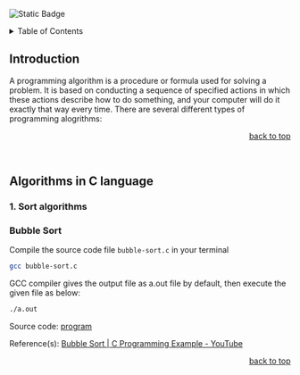 <div id="top"></div>

<!-- PROJECT SHIELDS -->
<!--
*** https://www.markdownguide.org/basic-syntax/#reference-style-links
-->

![Static Badge](https://img.shields.io/badge/C-Language-Algorithms)

<!-- PROJECT IMAGE -->
<!-- <div align="center">
  <img src="" alt="Image" width="400">
</div> -->

<!-- TABLE OF CONTENTS -->
<details>
  <summary>Table of Contents</summary>
  <ol>
    <li>
      <a href="#introduction">Introduction</a>
    </li>
    <li>
      <a href="#algorithms">Algorithms</a>
      <ul>
        <li><a href="#bubble-sort">Bubble Sort</a></li>
        <!-- <li><a href="#"></a></li> -->
      </ul>
    </li>
    <!-- <li><a href="#acknowledgements">Acknowledgements</a></li> -->
  </ol>
</details>

<!-- INTRODUCTION -->

## Introduction

A programming algorithm is a procedure or formula used for solving a problem. It is based on conducting a sequence of specified actions in which these actions describe how to do something, and your computer will do it exactly that way every time. There are several different types of programming alogrithms:
<br>

<p align="right"><a href="#top">back to top</a></p>
<br>

<!-- Algorithms -->

## Algorithms in C language

### 1. Sort algorithms

### Bubble Sort

Compile the source code file `bubble-sort.c` in your terminal

```sh
gcc bubble-sort.c
```

<!-- Note that to make a file executable -->

GCC compiler gives the output file as a.out file by default, then execute the given file as below:

```sh
./a.out
```

Source code: [program](https://github.com/Ikko-T/alogorithms/blob/main/bubble-sort.c)

Reference(s):
[Bubble Sort | C Programming Example - YouTube](https://www.youtube.com/watch?v=YqzNgaFQEh8)

<p align="right"><a href="#top">back to top</a></p>
<br>

<!-- ACKNOWLEDGEMENT -->

<!-- ## Acknowledgements

- [\- YouTube]()
<p align="right"><a href="#top">back to top</a></p> -->

<!--MARKDOWN LINKS & IMAGES -->

<!-- [purpose-shield]: (https://img.shields.io/badge/C-Language-Algorithms) -->

